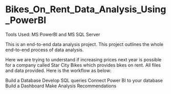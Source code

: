 # Bikes_On_Rent_Data_Analysis_Using_PowerBI

Tools Used: MS PowerBI and MS SQL Server

This is an end-to-end data analysis project. This project outlines the whole end-to-end process of data analysis.

Here we are trying to understand if increasing prices next year is possible for a company called Star City Bikes which provides bkes on rent. All files and data provided. Here is the workflow as below:

Build a Database
Develop SQL queries
Connect Power BI to your database
Build a Dashboard
Make Analysis Recommendations
